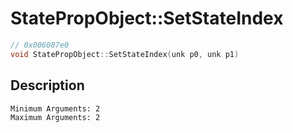 # StatePropObject::SetStateIndex
```c
// 0x006087e0
void StatePropObject::SetStateIndex(unk p0, unk p1)
```
## Description
```
Minimum Arguments: 2
Maximum Arguments: 2
```
